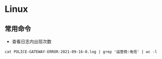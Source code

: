 # Linux



## 常用命令

+ 查看日志内出现次数

```
cat POLICE-GATEWAY-ERROR-2021-09-16-0.log | grep '运营商:电信' | wc -l
```

